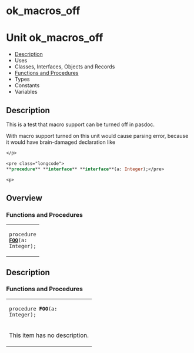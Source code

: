 # ok\_macros\_off


# Unit ok\_macros\_off

- [Description](#PasDoc-Description)
- Uses
- Classes, Interfaces, Objects and Records
- [Functions and Procedures](#PasDoc-FuncsProcs)
- Types
- Constants
- Variables

<span id="PasDoc-Description"/>

## Description
This is a test that macro support can be turned off in pasdoc.</p>
<p>


With macro support turned on this unit would cause parsing error, because it would have brain-damaged declaration like 

```pascal
</p>

<pre class="longcode">
**procedure** **interface** **interface**(a: Integer);</pre>

<p>
```

<span id="PasDoc-Uses"/>

## Overview

### Functions and Procedures
<span id="PasDoc-FuncsProcs"/>


<table>
<tr>

<td>

<code>procedure <strong><a href="ok_macros_off.md#FOO">FOO</a></strong>(a: Integer);</code>
</td>
</tr>
</table>

## Description

### Functions and Procedures

<table>
<tr>

<td>

<span id="FOO"/><code>procedure <strong>FOO</strong>(a: Integer);</code>
</td>
</tr>
<tr><td colspan="1">

This item has no description.



</td></tr>
</table>
